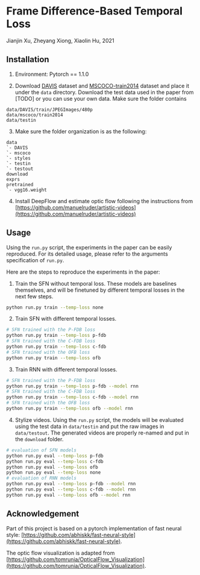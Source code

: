 # Frame Difference-Based Temporal Loss
Jianjin Xu, Zheyang Xiong, Xiaolin Hu, 2021

## Installation

1. Environment: Pytorch == 1.1.0

2. Download [DAVIS](https://davischallenge.org/) dataset and [MSCOCO-train2014](https://cocodataset.org/) dataset and place it under the `data` directory. Download the test data used in the paper from [TODO] []() or you can use your own data. Make sure the folder contains

```
data/DAVIS/train/JPEGImages/480p
data/mscoco/train2014
data/testin
```

3. Make sure the folder organization is as the following:

```
data
`- DAVIS
`- mscoco
`- styles
`- testin
`- testout
download
exprs
pretrained
`- vgg16.weight
```

4. Install DeepFlow and estimate optic flow following the instructions from [https://github.com/manuelruder/artistic-videos](https://github.com/manuelruder/artistic-videos)


## Usage

Using the `run.py` script, the experiments in the paper can be easily reproduced. For its detailed usage, please refer to the arguments specification of `run.py`.

Here are the steps to reproduce the experiments in the paper:

1. Train the SFN without temporal loss. These models are baselines themselves, and will be finetuned by different temporal losses in the next few steps.

```bash
python run.py train --temp-loss none
```

2. Train SFN with different temporal losses.

```bash
# SFN trained with the P-FDB loss
python run.py train --temp-loss p-fdb
# SFN trained with the C-FDB loss
python run.py train --temp-loss c-fdb
# SFN trained with the OFB loss
python run.py train --temp-loss ofb
```

3. Train RNN with different temporal losses.

```bash
# SFN trained with the P-FDB loss
python run.py train --temp-loss p-fdb --model rnn
# SFN trained with the C-FDB loss
python run.py train --temp-loss c-fdb --model rnn
# SFN trained with the OFB loss
python run.py train --temp-loss ofb --model rnn
```

4. Stylize videos. Using the `run.py` script, the models will be evaluated using the test data in `data/testin` and put the raw images in `data/testout`. The generated videos are properly re-named and put in the `download` folder.

```bash
# evaluation of SFN models
python run.py eval --temp-loss p-fdb
python run.py eval --temp-loss c-fdb
python run.py eval --temp-loss ofb
python run.py eval --temp-loss none
# evaluation of RNN models
python run.py eval --temp-loss p-fdb --model rnn
python run.py eval --temp-loss c-fdb --model rnn
python run.py eval --temp-loss ofb --model rnn
```

## Acknowledgement

Part of this project is based on a pytorch implementation of fast neural style: [https://github.com/abhiskk/fast-neural-style](https://github.com/abhiskk/fast-neural-style).

The optic flow visualization is adapted from [https://github.com/tomrunia/OpticalFlow_Visualization](https://github.com/tomrunia/OpticalFlow_Visualization).